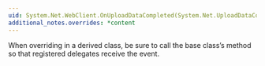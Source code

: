 ```yaml
---
uid: System.Net.WebClient.OnUploadDataCompleted(System.Net.UploadDataCompletedEventArgs)
additional_notes.overrides: *content
---
```


<p>When overriding <xref href="System.Net.WebClient.OnUploadDataCompleted(System.Net.UploadDataCompletedEventArgs)"></xref> in a derived class, be sure to call the base class’s <xref href="System.Net.WebClient.OnUploadDataCompleted(System.Net.UploadDataCompletedEventArgs)"></xref> method so that registered delegates receive the event.</p>



